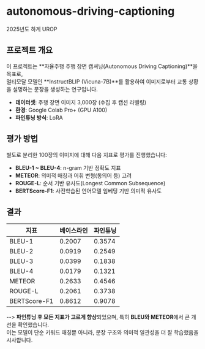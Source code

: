 # autonomous-driving-captioning
2025년도 하계 UROP
## 프로젝트 개요

이 프로젝트는 **자율주행 주행 장면 캡셔닝(Autonomous Driving Captioning)**을 목표로,  
멀티모달 모델인 **InstructBLIP (Vicuna-7B)**를 활용하여 이미지로부터 교통 상황을 설명하는 문장을 생성하는 연구입니다.  

- **데이터셋**: 주행 장면 이미지 3,000장 (수집 후 캡션 라벨링)  
- **환경**: Google Colab Pro+ (GPU A100)  
- **파인튜닝 방식**: LoRA
  

## 평가 방법

별도로 분리한 100장의 이미지에 대해 다음 지표로 평가를 진행했습니다:  

- **BLEU-1 ~ BLEU-4**: n-gram 기반 정확도 지표  
- **METEOR**: 의미적 매칭과 어휘 변형(동의어 등) 고려  
- **ROUGE-L**: 순서 기반 유사도(Longest Common Subsequence)  
- **BERTScore-F1**: 사전학습된 언어모델 임베딩 기반 의미적 유사도  

## 결과

| 지표          | 베이스라인 | 파인튜닝 |
|---------------|------------|-----------|
| BLEU-1        | 0.2007     | 0.3574    |
| BLEU-2        | 0.0919     | 0.2549    |
| BLEU-3        | 0.0399     | 0.1838    |
| BLEU-4        | 0.0179     | 0.1321    |
| METEOR        | 0.2633     | 0.4546    |
| ROUGE-L       | 0.2061     | 0.3738    |
| BERTScore-F1  | 0.8612     | 0.9078    |

--> **파인튜닝 후 모든 지표가 고르게 향상**되었으며, 특히 **BLEU와 METEOR**에서 큰 개선을 확인했습니다.  
이는 모델이 단순 키워드 매칭뿐 아니라, 문장 구조와 의미적 일관성을 더 잘 학습했음을 시사합니다.
